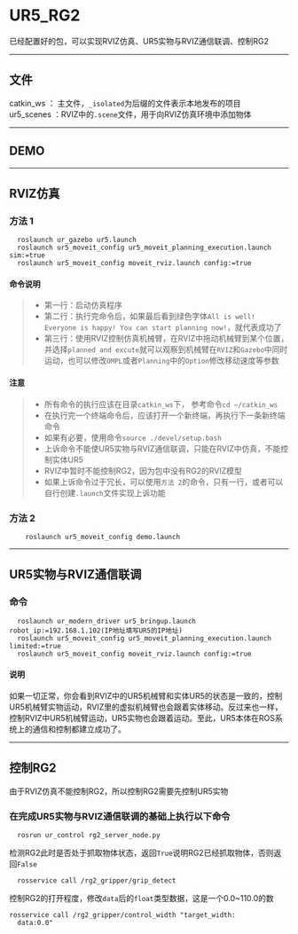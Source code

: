 # UR5_RG2
已经配置好的包，可以实现RVIZ仿真、UR5实物与RVIZ通信联调、控制RG2

------

## 文件
catkin_ws ： 主文件，`_isolated`为后缀的文件表示本地发布的项目  
ur5_scenes ：RVIZ中的`.scene`文件，用于向RVIZ仿真环境中添加物体  

------

## DEMO


------

## RVIZ仿真
### 方法 1 
```
  roslaunch ur_gazebo ur5.launch  
  roslaunch ur5_moveit_config ur5_moveit_planning_execution.launch sim:=true  
  roslaunch ur5_moveit_config moveit_rviz.launch config:=true  
```
#### 命令说明
> * 第一行：启动仿真程序  
> * 第二行：执行完命令后，如果最后看到绿色字体`All is well! Everyone is happy! You can start planning now!`，就代表成功了  
> * 第三行：使用RVIZ控制仿真机械臂，在RVIZ中拖动机械臂到某个位置，并选择`planned and excute`就可以观察到机械臂在`RVIZ`和`Gazebo`中同时运动，也可以修改`OMPL`或者`Planning`中的`Option`修改移动速度等参数  
#### 注意
> * 所有命令的执行应该在目录`catkin_ws`下， 参考命令`cd ~/catkin_ws`  
> * 在执行完一个终端命令后，应该打开一个新终端，再执行下一条新终端命令  
> * 如果有必要，使用命令`source ./devel/setup.bash`  
> * 上诉命令不能使UR5实物与RVIZ通信联调，只能在RVIZ中仿真，不能控制实体UR5  
> * RVIZ中暂时不能控制RG2，因为包中没有RG2的RVIZ模型  
> * 如果上诉命令过于冗长，可以使用`方法 2`的命令，只有一行，或者可以自行创建`.launch`文件实现上诉功能  
### 方法 2 
```
    roslaunch ur5_moveit_config demo.launch
```

------

## UR5实物与RVIZ通信联调
### 命令
```
  roslaunch ur_modern_driver ur5_bringup.launch robot_ip:=192.168.1.102(IP地址填写UR5的IP地址)
  roslaunch ur5_moveit_config ur5_moveit_planning_execution.launch limited:=true
  roslaunch ur5_moveit_config moveit_rviz.launch config:=true
```
#### 说明
如果一切正常，你会看到RVIZ中的UR5机械臂和实体UR5的状态是一致的，控制UR5机械臂实物运动，RVIZ里的虚拟机械臂也会跟着实体移动。反过来也一样，控制RVIZ中UR5机械臂运动，UR5实物也会跟着运动。至此，UR5本体在ROS系统上的通信和控制都建立成功了。

-----

## 控制RG2
由于RVIZ仿真不能控制RG2，所以控制RG2需要先控制UR5实物
### 在完成UR5实物与RVIZ通信联调的基础上执行以下命令
```
  rosrun ur_control rg2_server_node.py  
```
检测RG2此时是否处于抓取物体状态，返回`True`说明RG2已经抓取物体，否则返回`False`
```
  rosservice call /rg2_gripper/grip_detect
```
控制RG2的打开程度，修改`data`后的`float`类型数据，这是一个0.0~110.0的数
``` 
rosservice call /rg2_gripper/control_width "target_width:  
  data:0.0"
```
